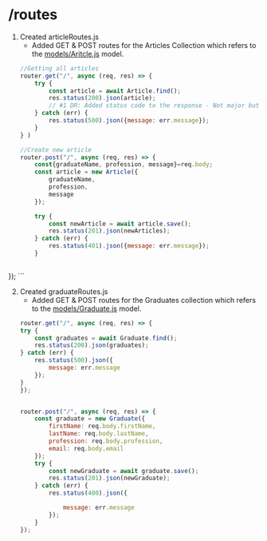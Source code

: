 # /routes 
<!-- When making changes to this directory write about it in here. -->
1. Created articleRoutes.js 
    - Added GET & POST routes for the Articles Collection which refers to the <a href="https://github.com/DariusRain/agile-collab-project/blob/master/models/Article.js">models/Aritcle.js</a> model.
    ```javascript
    //Getting all articles
    router.get("/", async (req, res) => {
        try {
            const article = await Article.find();
            res.status(200).json(article);
            // #1 DR: Added status code to the response - Not major but prefreable 
        } catch (err) {
            res.status(500).json({message: err.message});
        }
    } )

    //Create new article
    router.post("/", async (req, res) => {
        const{graduateName, profession, message}=req.body; 
        const article = new Article({
            graduateName,
            profession,
            message
        });

        try {
            const newArticle = await article.save();
            res.status(201).json(newArticles);
        } catch (err) {
            res.status(401).json({message: err.message});
        }
            
});
    ```
    
2. Created graduateRoutes.js
    - Added GET & POST routes for the Graduates collection which refers to the <a href="https://github.com/DariusRain/agile-collab-project/blob/master/models/Graduate.js">models/Graduate.js</a> model.
    ```javascript 
    router.get("/", async (req, res) => {
    try {
        const graduates = await Graduate.find();
        res.status(200).json(graduates);
    } catch (err) {
        res.status(500).json({
            message: err.message
        });
    }
    });


    router.post("/", async (req, res) => {
        const graduate = new Graduate({
            firstName: req.body.firstName,
            lastName: req.body.lastName,
            profession: req.body.profession,
            email: req.body.email
        });
        try {
            const newGraduate = await graduate.save();
            res.status(201).json(newGraduate);
        } catch (err) {
            res.status(400).json({

                message: err.message
            });
        }
    });
    ```
